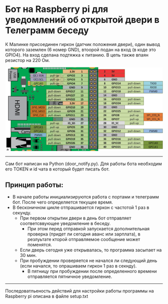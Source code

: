 
# Бот на Raspberry pi для уведомлений об открытой двери в Телеграмм беседу

К Малинке присоединен гиркон (датчик положения двери), один вывод которого заземлен (6 номер GND), втоорой подан на вход (в коде это GPIO4). На вход сделана подтяжка к питанию. В цепь также впаян резистор на 220 Ом.

![](gpio-rpi3.png)

---

Сам бот написан на Python (door_notify.py). Для работы бота необходим его TOKEN и id чата в который будет писать бот. 

## Принцип работы:
- В начале работы инициализируются работа с портами и телеграмм бот.
После чего определяется текущее время.
- В бесконичном цикле отпрашивается гиркон с частотой 1 раз в секунду.
    - При первом открытии двери в день бот отправляет соответсввующее уведомление в беседу.
        - При этом перед отправкой запускается дополнительная проверка (придет ли сегодня аванс или зарплата), в резлуьтате кторой отправляемое сообщение может поменятся.
    - Если дверь сегодня уже открывалась, то программа засыпает на 30 мин. 
    - При пробуждении проверяется не начался ли следующий день (если начался, то опрашиваем гиркон 1 раз в секнду).
        - В пятницу при пробуждении после определенного времени отправляется пятничное уведомление.

---

Последоватльеность действий для настройки работы программы на Raspberry pi описана в файле setup.txt
